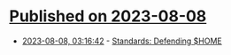 # [Published on 2023-08-08](index.md)

* [2023-08-08, 03:16:42](https://lobste.rs/s/3qodnv/standards_defending_home) - [Standards: Defending $HOME](https://soc.me/standards/defending-home.html)

